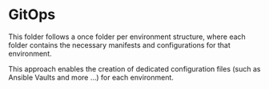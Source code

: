 # GitOps

This folder follows a once folder per environment structure, where each folder contains the necessary manifests and
configurations for that environment.

This approach enables the creation of dedicated configuration files (such as Ansible Vaults and more ...) for each environment.